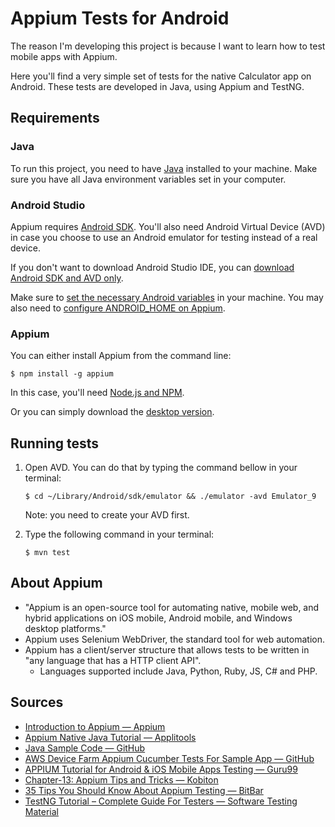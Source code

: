 # Appium Tests for Android

The reason I'm developing this project is because I want to learn how to test mobile apps with Appium. 

Here you'll find a very simple set of tests for the native Calculator app on Android.
These tests are developed in Java, using Appium and TestNG.

## Requirements

### Java

To run this project, you need to have [Java](https://www.oracle.com/java/technologies/javase-jdk8-downloads.html) installed to your machine.
Make sure you have all Java environment variables set in your computer.

### Android Studio 

Appium requires [Android SDK](https://developer.android.com/studio/?gclid=EAIaIQobChMI45X81NC96QIVhwuRCh1wWQS_EAAYASAAEgKX4fD_BwE&gclsrc=aw.ds#downloads). 
You'll also need Android Virtual Device (AVD) in case you choose to use an Android emulator for testing instead of a real device.

If you don't want to download Android Studio IDE, you can [download Android SDK and AVD only](https://medium.com/michael-wallace/how-to-install-android-sdk-and-setup-avd-emulator-without-android-studio-aeb55c014264).

Make sure to [set the necessary Android variables]((https://stackoverflow.com/questions/19986214/setting-android-home-enviromental-variable-on-mac-os-x)) in your machine.
You may also need to [configure ANDROID_HOME on Appium](https://discuss.appium.io/t/original-error-could-not-find-adb-please-set-the-android-home-environment-variable/21528/23). 


### Appium

You can either install Appium from the command line:

```
$ npm install -g appium
```

In this case, you'll need [Node.js and NPM](https://nodejs.org/en/).

Or you can simply download the [desktop version](https://github.com/appium/appium-desktop).

## Running tests

1. Open AVD. You can do that by typing the command bellow in your terminal:
    ```
    $ cd ~/Library/Android/sdk/emulator && ./emulator -avd Emulator_9
    ```
    Note: you need to create your AVD first.

2. Type the following command in your terminal:

    ```
    $ mvn test
    ```

## About Appium

* "Appium is an open-source tool for automating native, mobile web, and hybrid applications on iOS mobile, Android mobile, and Windows desktop platforms."
* Appium uses Selenium WebDriver, the standard tool for web automation.
* Appium has a client/server structure that allows tests to be written in "any language that has a HTTP client API".
    * Languages supported include Java, Python, Ruby, JS, C# and PHP. 
  
## Sources

* [Introduction to Appium — Appium](http://appium.io/docs/en/about-appium/intro/?lang=en)
* [Appium Native Java Tutorial — Applitools](https://applitools.com/tutorials/appium-native-java.html#install-the-sdk)
* [Java Sample Code — GitHub](https://github.com/appium/appium/tree/master/sample-code/java)
* [AWS Device Farm Appium Cucumber Tests For Sample App — GitHub](https://github.com/aws-samples/aws-device-farm-appium-cucumber-tests-for-sample-app)
* [APPIUM Tutorial for Android & iOS Mobile Apps Testing — Guru99](https://www.guru99.com/introduction-to-appium.html)
* [Chapter-13: Appium Tips and Tricks — Kobiton](https://kobiton.com/book/chapter-13-appium-tips-and-tricks/)
* [35 Tips You Should Know About Appium Testing — BitBar](https://bitbar.com/blog/things-you-should-know-about-appium/)
* [TestNG Tutorial  – Complete Guide For Testers — Software Testing Material](https://www.softwaretestingmaterial.com/testng-tutorial/)
